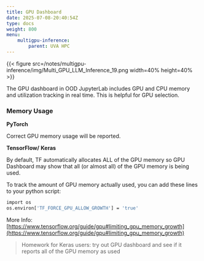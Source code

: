 ```yaml
---
title: GPU Dashboard 
date: 2025-07-08-20:40:54Z
type: docs 
weight: 800
menu: 
    multigpu-inference:
        parent: UVA HPC
---
```



{{< figure src=/notes/multigpu-inference/img/Multi_GPU_LLM_Inference_19.png width=40% height=40% >}}

The GPU dashboard in OOD JupyterLab includes GPU and CPU memory and utilization tracking in real time. This is helpful for GPU selection. 

### Memory Usage

__PyTorch__

Correct GPU memory usage will be reported.

__TensorFlow/__ __Keras__

By default, TF automatically allocates ALL of the GPU memory so GPU Dashboard may show that all (or almost all) of the GPU memory is being used.

To track the amount of GPU memory actually used, you can add these lines to your python script:
```bash
import os
os.environ['TF_FORCE_GPU_ALLOW_GROWTH'] = 'true'
```

More Info: [https://www.tensorflow.org/guide/gpu#limiting_gpu_memory_growth](https://www.tensorflow.org/guide/gpu#limiting_gpu_memory_growth)

>Homework for Keras users: try out GPU dashboard and see if it reports all of the GPU memory as used






